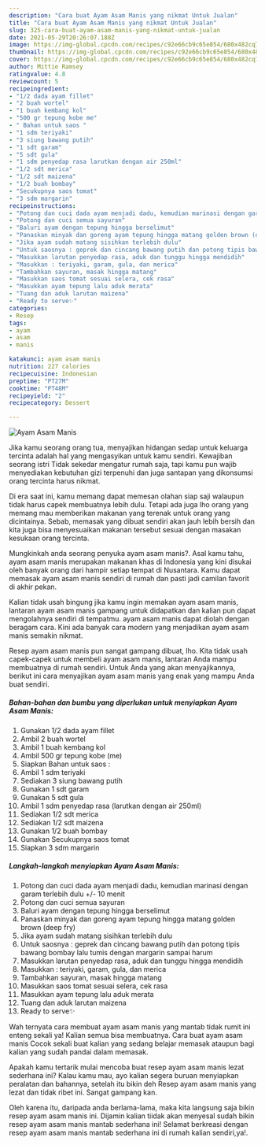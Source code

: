```yaml
---
description: "Cara buat Ayam Asam Manis yang nikmat Untuk Jualan"
title: "Cara buat Ayam Asam Manis yang nikmat Untuk Jualan"
slug: 325-cara-buat-ayam-asam-manis-yang-nikmat-untuk-jualan
date: 2021-05-29T20:26:07.188Z
image: https://img-global.cpcdn.com/recipes/c92e66cb9c65e854/680x482cq70/ayam-asam-manis-foto-resep-utama.jpg
thumbnail: https://img-global.cpcdn.com/recipes/c92e66cb9c65e854/680x482cq70/ayam-asam-manis-foto-resep-utama.jpg
cover: https://img-global.cpcdn.com/recipes/c92e66cb9c65e854/680x482cq70/ayam-asam-manis-foto-resep-utama.jpg
author: Mittie Ramsey
ratingvalue: 4.8
reviewcount: 5
recipeingredient:
- "1/2 dada ayam fillet"
- "2 buah wortel"
- "1 buah kembang kol"
- "500 gr tepung kobe me"
- " Bahan untuk saos "
- "1 sdm teriyaki"
- "3 siung bawang putih"
- "1 sdt garam"
- "5 sdt gula"
- "1 sdm penyedap rasa larutkan dengan air 250ml"
- "1/2 sdt merica"
- "1/2 sdt maizena"
- "1/2 buah bombay"
- "Secukupnya saos tomat"
- "3 sdm margarin"
recipeinstructions:
- "Potong dan cuci dada ayam menjadi dadu, kemudian marinasi dengan garam terlebih dulu +/- 10 menit"
- "Potong dan cuci semua sayuran"
- "Baluri ayam dengan tepung hingga berselimut"
- "Panaskan minyak dan goreng ayam tepung hingga matang golden brown (deep fry)"
- "Jika ayam sudah matang sisihkan terlebih dulu"
- "Untuk saosnya : geprek dan cincang bawang putih dan potong tipis bawang bombay lalu tumis dengan margarin sampai harum"
- "Masukkan larutan penyedap rasa, aduk dan tunggu hingga mendidih"
- "Masukkan : teriyaki, garam, gula, dan merica"
- "Tambahkan sayuran, masak hingga matang"
- "Masukkan saos tomat sesuai selera, cek rasa"
- "Masukkan ayam tepung lalu aduk merata"
- "Tuang dan aduk larutan maizena"
- "Ready to serve✨"
categories:
- Resep
tags:
- ayam
- asam
- manis

katakunci: ayam asam manis 
nutrition: 227 calories
recipecuisine: Indonesian
preptime: "PT27M"
cooktime: "PT48M"
recipeyield: "2"
recipecategory: Dessert

---
```



![Ayam Asam Manis](https://img-global.cpcdn.com/recipes/c92e66cb9c65e854/680x482cq70/ayam-asam-manis-foto-resep-utama.jpg)

Jika kamu seorang orang tua, menyajikan hidangan sedap untuk keluarga tercinta adalah hal yang mengasyikan untuk kamu sendiri. Kewajiban seorang istri Tidak sekedar mengatur rumah saja, tapi kamu pun wajib menyediakan kebutuhan gizi terpenuhi dan juga santapan yang dikonsumsi orang tercinta harus nikmat.

Di era  saat ini, kamu memang dapat memesan olahan siap saji walaupun tidak harus capek membuatnya lebih dulu. Tetapi ada juga lho orang yang memang mau memberikan makanan yang terenak untuk orang yang dicintainya. Sebab, memasak yang dibuat sendiri akan jauh lebih bersih dan kita juga bisa menyesuaikan makanan tersebut sesuai dengan masakan kesukaan orang tercinta. 



Mungkinkah anda seorang penyuka ayam asam manis?. Asal kamu tahu, ayam asam manis merupakan makanan khas di Indonesia yang kini disukai oleh banyak orang dari hampir setiap tempat di Nusantara. Kamu dapat memasak ayam asam manis sendiri di rumah dan pasti jadi camilan favorit di akhir pekan.

Kalian tidak usah bingung jika kamu ingin memakan ayam asam manis, lantaran ayam asam manis gampang untuk didapatkan dan kalian pun dapat mengolahnya sendiri di tempatmu. ayam asam manis dapat diolah dengan beragam cara. Kini ada banyak cara modern yang menjadikan ayam asam manis semakin nikmat.

Resep ayam asam manis pun sangat gampang dibuat, lho. Kita tidak usah capek-capek untuk membeli ayam asam manis, lantaran Anda mampu membuatnya di rumah sendiri. Untuk Anda yang akan menyajikannya, berikut ini cara menyajikan ayam asam manis yang enak yang mampu Anda buat sendiri.

<!--inarticleads1-->

##### Bahan-bahan dan bumbu yang diperlukan untuk menyiapkan Ayam Asam Manis:

1. Gunakan 1/2 dada ayam fillet
1. Ambil 2 buah wortel
1. Ambil 1 buah kembang kol
1. Ambil 500 gr tepung kobe (me)
1. Siapkan  Bahan untuk saos :
1. Ambil 1 sdm teriyaki
1. Sediakan 3 siung bawang putih
1. Gunakan 1 sdt garam
1. Gunakan 5 sdt gula
1. Ambil 1 sdm penyedap rasa (larutkan dengan air 250ml)
1. Sediakan 1/2 sdt merica
1. Sediakan 1/2 sdt maizena
1. Gunakan 1/2 buah bombay
1. Gunakan Secukupnya saos tomat
1. Siapkan 3 sdm margarin




<!--inarticleads2-->

##### Langkah-langkah menyiapkan Ayam Asam Manis:

1. Potong dan cuci dada ayam menjadi dadu, kemudian marinasi dengan garam terlebih dulu +/- 10 menit
1. Potong dan cuci semua sayuran
1. Baluri ayam dengan tepung hingga berselimut
1. Panaskan minyak dan goreng ayam tepung hingga matang golden brown (deep fry)
1. Jika ayam sudah matang sisihkan terlebih dulu
1. Untuk saosnya : geprek dan cincang bawang putih dan potong tipis bawang bombay lalu tumis dengan margarin sampai harum
1. Masukkan larutan penyedap rasa, aduk dan tunggu hingga mendidih
1. Masukkan : teriyaki, garam, gula, dan merica
1. Tambahkan sayuran, masak hingga matang
1. Masukkan saos tomat sesuai selera, cek rasa
1. Masukkan ayam tepung lalu aduk merata
1. Tuang dan aduk larutan maizena
1. Ready to serve✨




Wah ternyata cara membuat ayam asam manis yang mantab tidak rumit ini enteng sekali ya! Kalian semua bisa membuatnya. Cara buat ayam asam manis Cocok sekali buat kalian yang sedang belajar memasak ataupun bagi kalian yang sudah pandai dalam memasak.

Apakah kamu tertarik mulai mencoba buat resep ayam asam manis lezat sederhana ini? Kalau kamu mau, ayo kalian segera buruan menyiapkan peralatan dan bahannya, setelah itu bikin deh Resep ayam asam manis yang lezat dan tidak ribet ini. Sangat gampang kan. 

Oleh karena itu, daripada anda berlama-lama, maka kita langsung saja bikin resep ayam asam manis ini. Dijamin kalian tiidak akan menyesal sudah bikin resep ayam asam manis mantab sederhana ini! Selamat berkreasi dengan resep ayam asam manis mantab sederhana ini di rumah kalian sendiri,ya!.


